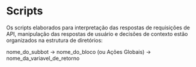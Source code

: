 # Scripts

<p>Os scripts elaborados para interpretação das respostas de requisições de API, manipulação das respostas de usuário e decisões de contexto estão organizados na estrutura de diretórios: </p>

<p>nome_do_subbot -> nome_do_bloco (ou Ações Globais) -> nome_da_variavel_de_retorno</p>